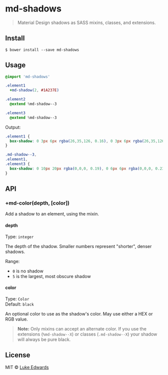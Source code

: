 # md-shadows

> Material Design shadows as SASS mixins, classes, and extensions.


## Install

```
$ bower install --save md-shadows
```


## Usage

```sass
@import 'md-shadows'

.element1
  +md-shadow(2, #1A237E)

.element2
  @extend %md-shadow--3

.element3
  @extend %md-shadow--3
```

Output:

```css
.element1 {
  box-shadow: 0 3px 6px rgba(26,35,126, 0.16), 0 3px 6px rgba(26,35,126, 0.23)
}

.md-shadow--3,
.element1,
.element3 {
  box-shadow: 0 10px 20px rgba(0,0,0, 0.19), 0 6px 6px rgba(0,0,0, 0.23)
}
```


## API

### +md-color(depth, [color])

Add a shadow to an element, using the mixin.

#### depth

Type: `integer`

The depth of the shadow. Smaller numbers represent "shorter", denser shadows. 

Range:
* `0` is no shadow
* `5` is the largest, most obscure shadow

#### color

Type: `Color`<br>
Default: `black`

An optional color to use as the shadow's color. May use either a HEX or RGB value.

> **Note:** Only mixins can accept an alternate color. If you use the extensions (`%md-shadow--X`) or classes (`.md-shadow--X`) your shadow will always be pure black.

## License

MIT © [Luke Edwards](https://github.com/lukeed)
